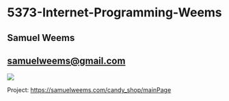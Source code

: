 # 5373-Internet-Programming-Weems
## Samuel Weems
## samuelweems@gmail.com

![](https://avatars3.githubusercontent.com/u/29212760?v=3&u=4ec710f338e133db929fd72f31c675a8e2f2b096&s=400)

Project: https://samuelweems.com/candy_shop/mainPage
